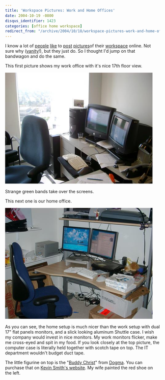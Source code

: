```yaml
---
title: 'Workspace Pictures: Work and Home Offices'
date: 2004-10-19 -0800
disqus_identifier: 1423
categories: [office home workspace]
redirect_from: "/archive/2004/10/18/workspace-pictures-work-and-home-offices.aspx/"
---
```


I know a lot of [people](http://weblogs.asp.net/pleloup/archive/2003/11/18/38243.aspx) [like](http://binarybonsai.com/archives/2004/05/06/my-cubicle/) to [post](http://scottwater.com/blog/archive/2004/02/25/11443) [pictures](http://weblogs.asp.net/rosherove/archive/2003/09/06/26527.aspx)of their [workspace](http://glazkov.com/Resources/Images/Office/quadraplex-large.jpg)
online. Not sure why ([vanity](https://haacked.com/archive/2004/10/08/1322.aspx)!), but they just do. So I thought I'd jump on that bandwagon and do the same.

This first picture shows my work office with it's nice 17th floor view.

![Work Office](/images/WorkOffice.jpg)

Strange green bands take over the screens.

This next one is our home office.

![My home office](/images/HomeOffice.jpg)

As you can see, the home setup is much nicer than the work setup with dual 17" flat panels monitors, and a slick looking aluminum Shuttle case. I wish my company would invest in nice monitors. My work monitors flicker, make me cross-eyed and spit in my food. If you look closely at the top picture, the computer case is literally held together with scotch tape on top. The IT department wouldn't budget duct tape.

The little figurine on top is the "[Buddy Christ](http://store.yahoo.com/jsbstash/budchrisdass1.html)" from [Dogma](http://imdb.com/title/tt0120655/). You can purchase that on [Kevin Smith's website](http://www.viewaskew.com/). My wife painted the red shoe on the left.
